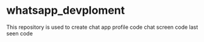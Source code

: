 # whatsapp_devploment
This repository is used to create chat app
profile code
chat screen code
last seen code
